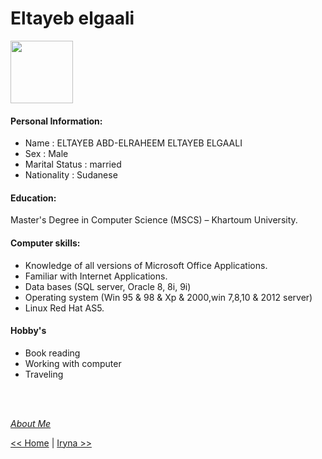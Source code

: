 # Eltayeb elgaali

<img src="https://images.unsplash.com/photo-1529338296731-c4280a44fc48?ixlib=rb-1.2.1&ixid=eyJhcHBfaWQiOjEyMDd9&auto=format&fit=crop&w=500&q=60" width="100" height="100">


#### Personal Information:

- Name : ELTAYEB ABD-ELRAHEEM ELTAYEB ELGAALI
- Sex : Male
- Marital Status : married
- Nationality : Sudanese 

#### Education:

Master's Degree in Computer Science (MSCS) – Khartoum University.

#### Computer skills:

- Knowledge of all versions of Microsoft Office Applications.
- Familiar with Internet Applications.
- Data bases (SQL server, Oracle 8, 8i, 9i)
- Operating system (Win 95 & 98 & Xp & 2000,win 7,8,10 & 2012 server)
- Linux Red Hat AS5. 

#### Hobby's

- Book reading
- Working with computer
- Traveling


<br/>
<br/>


[_About Me_](https://github.com/Eltayeb-Elgaali)

[<< Home](./) | [Iryna >>](./Iryna.md)
